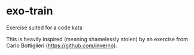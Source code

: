 # exo-train
Exercise suited for a code kata

This is heavily inspired (meaning shamelessly stolen) by an exercise from Carlo Bottiglieri (https://github.com/inverno).

